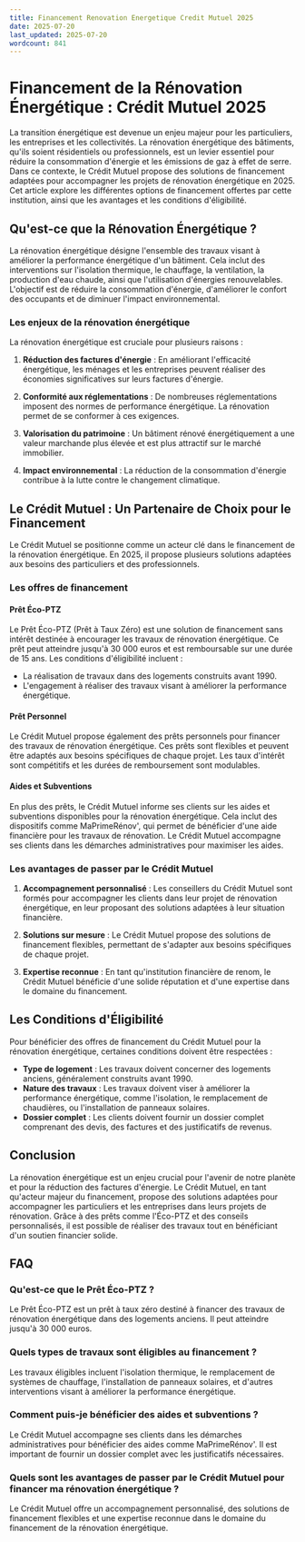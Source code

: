 ```yaml
---
title: Financement Renovation Energetique Credit Mutuel 2025
date: 2025-07-20
last_updated: 2025-07-20
wordcount: 841
---
```


# Financement de la Rénovation Énergétique : Crédit Mutuel 2025

La transition énergétique est devenue un enjeu majeur pour les particuliers, les entreprises et les collectivités. La rénovation énergétique des bâtiments, qu'ils soient résidentiels ou professionnels, est un levier essentiel pour réduire la consommation d'énergie et les émissions de gaz à effet de serre. Dans ce contexte, le Crédit Mutuel propose des solutions de financement adaptées pour accompagner les projets de rénovation énergétique en 2025. Cet article explore les différentes options de financement offertes par cette institution, ainsi que les avantages et les conditions d'éligibilité.

## Qu'est-ce que la Rénovation Énergétique ?

La rénovation énergétique désigne l'ensemble des travaux visant à améliorer la performance énergétique d'un bâtiment. Cela inclut des interventions sur l'isolation thermique, le chauffage, la ventilation, la production d'eau chaude, ainsi que l'utilisation d'énergies renouvelables. L'objectif est de réduire la consommation d'énergie, d'améliorer le confort des occupants et de diminuer l'impact environnemental.

### Les enjeux de la rénovation énergétique

La rénovation énergétique est cruciale pour plusieurs raisons :

1. **Réduction des factures d'énergie** : En améliorant l'efficacité énergétique, les ménages et les entreprises peuvent réaliser des économies significatives sur leurs factures d'énergie.
   
2. **Conformité aux réglementations** : De nombreuses réglementations imposent des normes de performance énergétique. La rénovation permet de se conformer à ces exigences.

3. **Valorisation du patrimoine** : Un bâtiment rénové énergétiquement a une valeur marchande plus élevée et est plus attractif sur le marché immobilier.

4. **Impact environnemental** : La réduction de la consommation d'énergie contribue à la lutte contre le changement climatique.

## Le Crédit Mutuel : Un Partenaire de Choix pour le Financement

Le Crédit Mutuel se positionne comme un acteur clé dans le financement de la rénovation énergétique. En 2025, il propose plusieurs solutions adaptées aux besoins des particuliers et des professionnels.

### Les offres de financement

#### Prêt Éco-PTZ

Le Prêt Éco-PTZ (Prêt à Taux Zéro) est une solution de financement sans intérêt destinée à encourager les travaux de rénovation énergétique. Ce prêt peut atteindre jusqu'à 30 000 euros et est remboursable sur une durée de 15 ans. Les conditions d'éligibilité incluent :

- La réalisation de travaux dans des logements construits avant 1990.
- L'engagement à réaliser des travaux visant à améliorer la performance énergétique.

#### Prêt Personnel

Le Crédit Mutuel propose également des prêts personnels pour financer des travaux de rénovation énergétique. Ces prêts sont flexibles et peuvent être adaptés aux besoins spécifiques de chaque projet. Les taux d'intérêt sont compétitifs et les durées de remboursement sont modulables.

#### Aides et Subventions

En plus des prêts, le Crédit Mutuel informe ses clients sur les aides et subventions disponibles pour la rénovation énergétique. Cela inclut des dispositifs comme MaPrimeRénov', qui permet de bénéficier d'une aide financière pour les travaux de rénovation. Le Crédit Mutuel accompagne ses clients dans les démarches administratives pour maximiser les aides.

### Les avantages de passer par le Crédit Mutuel

1. **Accompagnement personnalisé** : Les conseillers du Crédit Mutuel sont formés pour accompagner les clients dans leur projet de rénovation énergétique, en leur proposant des solutions adaptées à leur situation financière.

2. **Solutions sur mesure** : Le Crédit Mutuel propose des solutions de financement flexibles, permettant de s'adapter aux besoins spécifiques de chaque projet.

3. **Expertise reconnue** : En tant qu'institution financière de renom, le Crédit Mutuel bénéficie d'une solide réputation et d'une expertise dans le domaine du financement.

## Les Conditions d'Éligibilité

Pour bénéficier des offres de financement du Crédit Mutuel pour la rénovation énergétique, certaines conditions doivent être respectées :

- **Type de logement** : Les travaux doivent concerner des logements anciens, généralement construits avant 1990.
- **Nature des travaux** : Les travaux doivent viser à améliorer la performance énergétique, comme l'isolation, le remplacement de chaudières, ou l'installation de panneaux solaires.
- **Dossier complet** : Les clients doivent fournir un dossier complet comprenant des devis, des factures et des justificatifs de revenus.

## Conclusion

La rénovation énergétique est un enjeu crucial pour l'avenir de notre planète et pour la réduction des factures d'énergie. Le Crédit Mutuel, en tant qu'acteur majeur du financement, propose des solutions adaptées pour accompagner les particuliers et les entreprises dans leurs projets de rénovation. Grâce à des prêts comme l'Éco-PTZ et des conseils personnalisés, il est possible de réaliser des travaux tout en bénéficiant d'un soutien financier solide.

## FAQ

### Qu'est-ce que le Prêt Éco-PTZ ?

Le Prêt Éco-PTZ est un prêt à taux zéro destiné à financer des travaux de rénovation énergétique dans des logements anciens. Il peut atteindre jusqu'à 30 000 euros.

### Quels types de travaux sont éligibles au financement ?

Les travaux éligibles incluent l'isolation thermique, le remplacement de systèmes de chauffage, l'installation de panneaux solaires, et d'autres interventions visant à améliorer la performance énergétique.

### Comment puis-je bénéficier des aides et subventions ?

Le Crédit Mutuel accompagne ses clients dans les démarches administratives pour bénéficier des aides comme MaPrimeRénov'. Il est important de fournir un dossier complet avec les justificatifs nécessaires.

### Quels sont les avantages de passer par le Crédit Mutuel pour financer ma rénovation énergétique ?

Le Crédit Mutuel offre un accompagnement personnalisé, des solutions de financement flexibles et une expertise reconnue dans le domaine du financement de la rénovation énergétique.